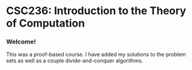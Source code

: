 # CSC236: Introduction to the Theory of Computation

### Welcome!
This was a proof-based course. I have added my solutions to the problem sets as well 
as a couple divide-and-conquer algorithms.
